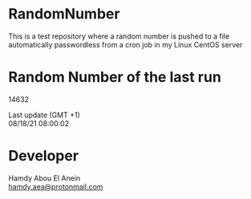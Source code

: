 # RandomNumber    
This is a test repository where a random number is pushed to a file automatically passwordless from a cron job in my Linux CentOS server    
# Random Number of the last run   
14632
      
Last update (GMT +1)    
08/18/21 08:00:02
# Developer    
Hamdy Abou El Anein   
hamdy.aea@protonmail.com
